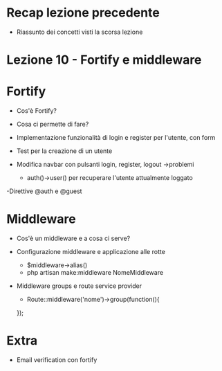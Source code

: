 # Recap lezione precedente

- Riassunto dei concetti visti la scorsa lezione

# Lezione 10 - Fortify e middleware

# Fortify
- Cos'è Fortify?
- Cosa ci permette di fare?

- Implementazione funzionalità di login e register per l'utente, con form
- Test per la creazione di un utente
- Modifica navbar con pulsanti login, register, logout ->problemi

    - auth()->user() per recuperare l'utente attualmente loggato

-Direttive @auth e @guest

# Middleware

- Cos'è un middleware e a cosa ci serve?
- Configurazione middleware e applicazione alle rotte
    - $middleware->alias()
    - php artisan make:middleware NomeMiddleware
- Middleware groups e route service provider
    - Route::middleware('nome')->group(function(){

    });

# Extra

- Email verification con fortify
